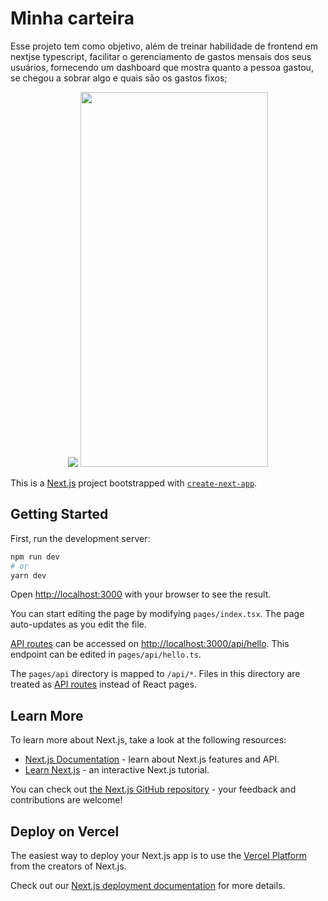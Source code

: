 # Minha carteira
Esse projeto tem como objetivo, além de treinar habilidade de frontend em nextjse typescript, facilitar o gerenciamento de gastos mensais dos seus usuários, fornecendo um dashboard que mostra quanto a pessoa gastou, se chegou a sobrar algo e quais são os gastos fixos;

<div align="center">
<img src="https://user-images.githubusercontent.com/83460816/175465843-d90a9dda-80e0-4e3c-91c4-47bfaa720885.png" />
<img width="300px" height="600px" src="https://user-images.githubusercontent.com/83460816/175466061-d08b8cff-b24d-40a1-9ee8-1dfc7798c815.png" />

</div>

This is a [Next.js](https://nextjs.org/) project bootstrapped with [`create-next-app`](https://github.com/vercel/next.js/tree/canary/packages/create-next-app).

## Getting Started

First, run the development server:

```bash
npm run dev
# or
yarn dev
```

Open [http://localhost:3000](http://localhost:3000) with your browser to see the result.

You can start editing the page by modifying `pages/index.tsx`. The page auto-updates as you edit the file.

[API routes](https://nextjs.org/docs/api-routes/introduction) can be accessed on [http://localhost:3000/api/hello](http://localhost:3000/api/hello). This endpoint can be edited in `pages/api/hello.ts`.

The `pages/api` directory is mapped to `/api/*`. Files in this directory are treated as [API routes](https://nextjs.org/docs/api-routes/introduction) instead of React pages.

## Learn More

To learn more about Next.js, take a look at the following resources:

- [Next.js Documentation](https://nextjs.org/docs) - learn about Next.js features and API.
- [Learn Next.js](https://nextjs.org/learn) - an interactive Next.js tutorial.

You can check out [the Next.js GitHub repository](https://github.com/vercel/next.js/) - your feedback and contributions are welcome!

## Deploy on Vercel

The easiest way to deploy your Next.js app is to use the [Vercel Platform](https://vercel.com/new?utm_medium=default-template&filter=next.js&utm_source=create-next-app&utm_campaign=create-next-app-readme) from the creators of Next.js.

Check out our [Next.js deployment documentation](https://nextjs.org/docs/deployment) for more details.
